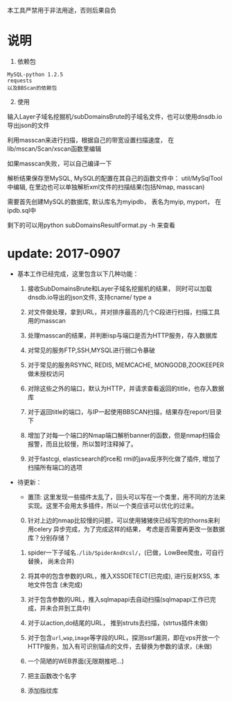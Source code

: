 本工具严禁用于非法用途，否则后果自负

# 说明
1. 依赖包
```
MySQL-python 1.2.5
requests
以及BBScan的依赖包
```

2. 使用

输入Layer子域名挖掘机/subDomainsBrute的子域名文件，也可以使用dnsdb.io导出json的文件

利用masscan来进行扫描，根据自己的带宽设置扫描速度， 在 lib/mscan/Scan/xscan函数里编辑

如果masscan失败，可以自己编译一下

解析结果保存至MySQL, MySQL的配置在其自己的函数文件中：  util/MySqlTool中编辑, 在里边也可以单独解析xml文件的扫描结果(包括Nmap, masscan)

需要首先创建MySQL的数据库, 默认库名为myipdb， 表名为myip, myport， 在ipdb.sql中

剩下的可以用python subDomainsResultFormat.py -h 来查看



# update: 2017-0907
- 基本工作已经完成，这里包含以下几种功能：

    1. 接收SubDomainsBrute和Layer子域名挖掘机的结果， 同时可以加载dnsdb.io导出的json文件, 支持cname/ type a 
    
    2. 对文件做处理，拿到URL，并对排序最高的几个C段进行扫描，扫描工具用的masscan

    3. 处理masscan的结果，并判断isp与端口是否为HTTP服务，存入数据库
    
    4. 对常见的服务FTP,SSH,MYSQL进行弱口令暴破

    5. 对于常见的服务RSYNC, REDIS, MEMCACHE, MONGODB,ZOOKEEPER 做未授权访问
    
    6. 对除这些之外的端口，默认为HTTP，并请求查看返回的title，也存入数据库

    7. 对于返回title的端口，与IP一起使用BBSCAN扫描，结果存在report/目录下

    8. 增加了对每一个端口的Nmap端口解析banner的函数，但是nmap扫描会报警，而且比较慢，所以暂时注释掉了。

    9. 对于fastcgi, elasticsearch的rce和 rmi的java反序列化做了插件, 增加了扫描所有端口的选项

- 待更新：
    - 置顶:
        这里发现一些插件太乱了，回头可以写在一个类里，用不同的方法来实现。这里不会用太多插件，所以一个类应该可以优化的过来。

    0. 针对上边的nmap比较慢的问题，可以使用猪猪侠已经写完的thorns来利用celery 异步完成，为了完成这样的结果， 考虑是否需要再更改一张数据库？分别存储？

    1. spider一下子域名`./lib/SpiderAndXcsl/`，(已做，LowBee爬虫，可自行替换， 尚未合并)
    
    2. 将其中的包含参数的URL，推入XSSDETECT(已完成), 进行反射XSS, 本地文件包含 (未完成)

    3. 对于包含参数的URL，推入sqlmapapi去自动扫描(sqlmapapi工作已完成，并未合并到工具中)

    4. 对于以action,do结尾的URL， 推到struts去扫描，(strtus插件未做)

    5. 对于包含`url`,`wap`,`image`等字段的URL，探测ssrf漏洞，即在vps开放一个HTTP服务，加入有可识别锚点的文件，去替换为参数的请求，(未做)

    6. 一个简陋的WEB界面(无限期推吧...)

    7. 把主函数改个名字

    8. 添加指纹库

